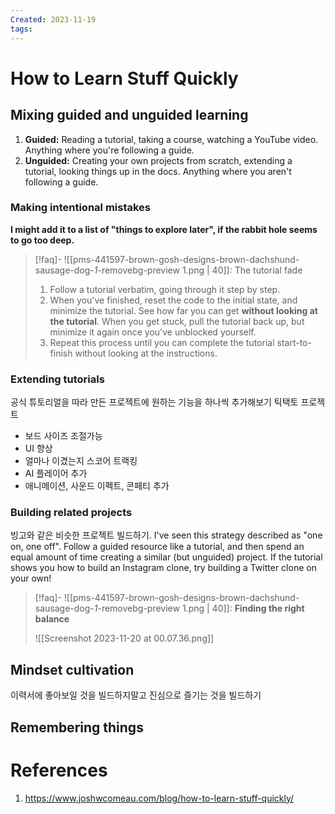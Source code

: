```yaml
---
Created: 2023-11-19
tags:
---
```

# How to Learn Stuff Quickly
## Mixing guided and unguided learning
1. **Guided:** Reading a tutorial, taking a course, watching a YouTube video. Anything where you're following a guide.
2. **Unguided:** Creating your own projects from scratch, extending a tutorial, looking things up in the docs. Anything where you aren't following a guide.
### Making intentional mistakes
**I might add it to a list of "things to explore later", if the rabbit hole seems to go too deep.**

> [!faq]- ![[pms-441597-brown-gosh-designs-brown-dachshund-sausage-dog-_1_-removebg-preview 1.png | 40]]: The tutorial fade
> 1. Follow a tutorial verbatim, going through it step by step.
> 2. When you've finished, reset the code to the initial state, and minimize the tutorial. See how far you can get **without looking at the tutorial**. When you get stuck, pull the tutorial back up, but minimize it again once you've unblocked yourself.
> 3. Repeat this process until you can complete the tutorial start-to-finish without looking at the instructions.
### Extending tutorials
공식 튜토리얼을 따라 만든 프로젝트에 원하는 기능을 하나씩 추가해보기
틱택토 프로젝트
- 보드 사이즈 조절가능
- UI 향상
- 얼마나 이겼는지 스코어 트랙킹
- AI 플레이어 추가
- 애니메이션, 사운드 이펙트, 콘페티 추가 
### Building related projects
빙고와 같은 비슷한 프로젝트 빌드하기. 
I've seen this strategy described as "one on, one off". Follow a guided resource like a tutorial, and then spend an equal amount of time creating a similar (but unguided) project. If the tutorial shows you how to build an Instagram clone, try building a Twitter clone on your own!

> [!faq]- ![[pms-441597-brown-gosh-designs-brown-dachshund-sausage-dog-_1_-removebg-preview 1.png | 40]]: **Finding the right balance**
> 
> ![[Screenshot 2023-11-20 at 00.07.36.png]]
> 

## Mindset cultivation
이력서에 좋아보일 것을 빌드하지말고 진심으로 즐기는 것을 빌드하기
## Remembering things

# References
1. https://www.joshwcomeau.com/blog/how-to-learn-stuff-quickly/